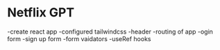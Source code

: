 # Netflix GPT
-create react app
-configured tailwindcss
-header
-routing of app
-ogin form
-sign up form
-form vaidators
-useRef hooks
